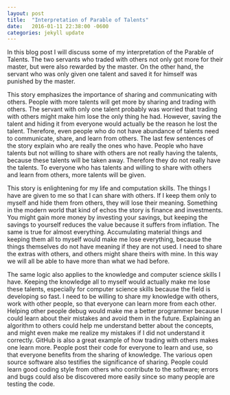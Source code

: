 ```yaml
---
layout: post
title:  "Interpretation of Parable of Talents"
date:   2016-01-11 22:38:00 -0600
categories: jekyll update
---
```

In this blog post I will discuss some of my interpretation of the Parable of Talents. The two servants who traded with others not only got more for their master, but were also rewarded by the master. On the other hand, the servant who was only given one talent and saved it for himself was punished by the master. 

This story emphasizes the importance of sharing and communicating with others. People with more talents will get more by sharing and trading with others. The servant with only one talent probably was worried that trading with others might make him lose the only thing he had. However, saving the talent and hiding it from everyone would actually be the reason he lost the talent. Therefore, even people who do not have abundance of talents need to communicate, share, and learn from others. The last few sentences of the story explain who are really the ones who have. People who have talents but not willing to share with others are not really having the talents, because these talents will be taken away. Therefore they do not really have the talents. To everyone who has talents and willing to share with others and learn from others, more talents will be given.

This story is enlightening for my life and computation skills. The things I have are given to me so that I can share with others. If I keep them only to myself and hide them from others, they will lose their meaning. Something in the modern world that kind of echos the story is finance and investments. You might gain more money by investing your savings, but keeping the savings to yourself reduces the value because it suffers from inflation. The same is true for almost everything. Accumulating material things and keeping them all to myself would make me lose everything, because the things themselves do not have meaning if they are not used. I need to share the extras with others, and others might share theirs with mine. In this way we will all be able to have more than what we had before.

The same logic also applies to the knowledge and computer science skills I have. Keeping the knowledge all to myself would actually make me lose these talents, especially for computer science skills because the field is developing so fast. I need to be willing to share my knowledge  with others, work with other people, so that everyone can learn more from each other. Helping other people debug would make me a better programmer because I could learn about their mistakes and avoid them in the future. Explaining an algorithm to others could help me understand better about the concepts, and might even make me realize my mistakes if I did not understand it correctly. GitHub is also a great example of how trading with others makes one learn more. People post their code for everyone to learn and use, so that everyone benefits from the sharing of knowledge. The various open source software also testifies the significance of sharing. People could learn good coding style from others who contribute to the software; errors and bugs could also be discovered more easily since so many people are testing the code.